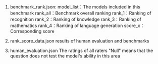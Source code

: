 1. benchmark_rank.json:
     model_list：The models included in this benchmark
     rank_all：Benchmark overall ranking
     rank_1：Ranking of recognition 
     rank_2：Ranking of knowledge 
     rank_3：Ranking of mathematics
     rank_4：Ranking of language generation
     score_x：Corresponding score

2. rank_score_data.json
     results of human evaluation and benchmarks

3. human_evaluation.json
     The ratings of all raters
     "Null" means that the question does not test the model's ability in this area